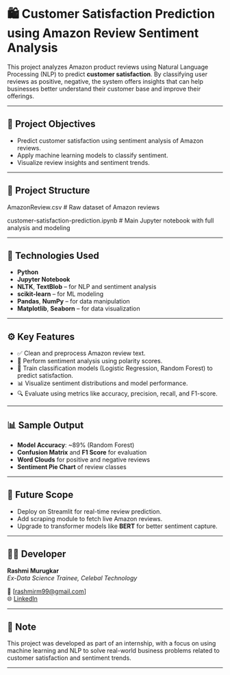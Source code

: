 <p align="left">
	
# 🛍️ Customer Satisfaction Prediction using Amazon Review Sentiment Analysis

This project analyzes Amazon product reviews using Natural Language Processing (NLP) to predict **customer satisfaction**. By classifying user reviews as positive, negative, the system offers insights that can help businesses better understand their customer base and improve their offerings.

---

## 🎯 Project Objectives

- Predict customer satisfaction using sentiment analysis of Amazon reviews.
- Apply machine learning models to classify sentiment.
- Visualize review insights and sentiment trends.

---

## 📁 Project Structure
AmazonReview.csv # Raw dataset of Amazon reviews

customer-satisfaction-prediction.ipynb # Main Jupyter notebook with full analysis and modeling


---

## 🧠 Technologies Used

- **Python**
- **Jupyter Notebook**
- **NLTK**, **TextBlob** – for NLP and sentiment analysis
- **scikit-learn** – for ML modeling
- **Pandas**, **NumPy** – for data manipulation
- **Matplotlib**, **Seaborn** – for data visualization

---

## ⚙️ Key Features

- ✅ Clean and preprocess Amazon review text.
- 💬 Perform sentiment analysis using polarity scores.
- 🧠 Train classification models (Logistic Regression, Random Forest) to predict satisfaction.
- 📊 Visualize sentiment distributions and model performance.
- 🔍 Evaluate using metrics like accuracy, precision, recall, and F1-score.

---

## 📊 Sample Output

- **Model Accuracy**: ~89% (Random Forest)
- **Confusion Matrix** and **F1 Score** for evaluation
- **Word Clouds** for positive and negative reviews
- **Sentiment Pie Chart** of review classes

---

## 🚀 Future Scope

- Deploy on Streamlit for real-time review prediction.
- Add scraping module to fetch live Amazon reviews.
- Upgrade to transformer models like **BERT** for better sentiment capture.

---

## 👩‍💻 Developer

**Rashmi Murugkar**  
_Ex-Data Science Trainee, Celebal Technology_

📧 [rashmirm99@gmail.com]  
🌐 [LinkedIn](www.linkedin.com/in/rashmi-murugkar)

---

## 📌 Note

This project was developed as part of an internship, with a focus on using machine learning and NLP to solve real-world business problems related to customer satisfaction and sentiment trends.

---
</p>
